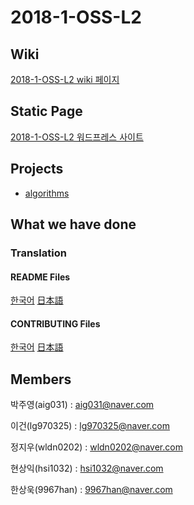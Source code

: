 # 2018-1-OSS-L2
## Wiki
[2018-1-OSS-L2 wiki 페이지](https://github.com/18-1-SKKU-OSS/2018-1-OSS-L2/wiki)
## Static Page
[2018-1-OSS-L2 워드프레스 사이트](http://54.86.89.152/wordpress)  

## Projects
* [algorithms](https://github.com/keon/algorithms)

## What we have done
### Translation
#### README Files
[한국어](README_KR.md)
[日本語](README_JP.md)
#### CONTRIBUTING Files
[한국어](CONTRIBUTING_KR.md)
[日本語](CONTRIBUTING_JP.md)

## Members
박주영(aig031) : aig031@naver.com

이건(lg970325) : lg970325@naver.com

정지우(wldn0202) : wldn0202@naver.com

현상익(hsi1032) : hsi1032@naver.com

한상욱(9967han) : 9967han@naver.com
